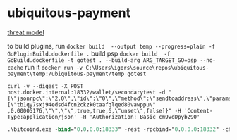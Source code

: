 # ubiquitous-payment

[threat model](https://docs.google.com/spreadsheets/d/1KpjqaKyuRnE3rwfw9fg4j46cYoTyGsZXMtkuP04dxhg/edit?usp=sharing)

to build plugins, run ```docker build  --output temp --progress=plain -f GoPluginBuild.dockerfile .```
build psp ```docker build  -f GoBuild.dockerfile -t gotest . --build-arg ARG_TARGET_GO=psp --no-cache```
run it ```docker run -v C:\Users\igors\source\repos\ubiquitous-payment\temp:/ubiquitous-payment/temp gotest```


```curl
curl -v --digest -X POST host.docker.internal:18332/wallet/secondarytest -d "{\"jsonrpc\":\"2.0\",\"id\":\"0\",\"method\":\"sendtoaddress\",\"params\":[\"tb1qy7sxj94edsd4fcn2ckzk0taafqlqed80vawppu\"
,0.00005176,\"\",\"\",true,true,6,\"unset\",false]}" -H 'Content-Type:application/json' -H 'Authorization: Basic cm9vdDpyb290'
```

```ps
.\bitcoind.exe -bind="0.0.0.0:18333" -rest -rpcbind="0.0.0.0:18332" -chain=test -debug=rpc -server -listen -rpcuser=root -rpcpassword=root -rpcallowip="0.0.0.0/0"
```
